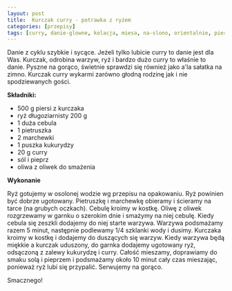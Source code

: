 ```yaml
---
layout: post
title:  Kurczak curry - potrawka z ryżem
categories: [przepisy]
tags: [curry, danie-glowne, kolacja, miesa, na-slono, orientalnie, piers-z-kurczaka, ryz]
---
```

Danie z cyklu szybkie i sycące. Jeżeli tylko lubicie curry to danie jest dla Was. Kurczak, odrobina warzyw, ryż i bardzo dużo curry to właśnie to danie. Pyszne na gorąco, świetnie sprawdzi się również jako a'la sałatka na zimno. Kurczak curry wykarmi zarówno głodną rodzinę jak i nie spodziewanych gości.

**Składniki:**

* 500 g piersi z kurczaka
* ryż długoziarnisty 200 g
* 1 duża cebula
* 1 pietruszka
* 2 marchewki
* 1 puszka kukurydzy
* 20 g curry
* sól i pieprz
* oliwa z oliwek do smażenia

**Wykonanie**

Ryż gotujemy w osolonej wodzie wg przepisu na opakowaniu. Ryż powinien być dobrze ugotowany. Pietruszkę i marchewkę obieramy i ścieramy na tarce (na grubych oczkach). Cebulę kroimy w kostkę. Oliwę z oliwek rozgrzewamy w garnku o szerokim dnie i smażymy na niej cebulę. Kiedy cebula się zeszkli dodajemy do niej starte warzywa. Warzywa podsmażamy razem 5 minut, następnie podlewamy 1/4 szklanki wody i dusimy. Kurczaka kroimy w kostkę i dodajemy do duszących się warzyw. Kiedy warzywa będą miękkie a kurczak uduszony, do garnka dodajemy ugotowany ryż, odsączoną z zalewy kukurydzę i curry. Całość mieszamy, doprawiamy do smaku solą i pieprzem i podsmażamy około 10 minut cały czas mieszając, ponieważ ryż lubi się przypalić. Serwujemy na gorąco.

Smacznego!